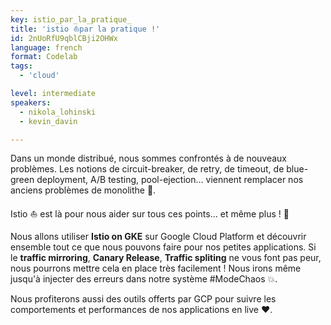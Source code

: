```yaml
---
key: istio_par_la_pratique_
title: 'istio ⛵️par la pratique !'
id: 2nUoRfU9qblCBji2OHWx
language: french
format: Codelab
tags:
  - 'cloud'

level: intermediate
speakers:
  - nikola_lohinski
  - kevin_davin

---
```


Dans un monde distribué, nous sommes confrontés à de nouveaux problèmes. Les notions de circuit-breaker, de retry, de timeout, de blue-green deployment, A/B testing, pool-ejection… viennent remplacer nos anciens problèmes de monolithe 🙁.

Istio ⛵ est là pour nous aider sur tous ces points... et même plus ! 🥰

Nous allons utiliser **Istio on GKE** sur Google Cloud Platform et découvrir ensemble tout ce que nous pouvons faire pour nos petites applications. Si le **traffic mirroring**, **Canary Release**, **Traffic spliting** ne vous font pas peur, nous pourrons mettre cela en place très facilement ! Nous irons même jusqu'à injecter des erreurs dans notre système #ModeChaos 💥.

Nous profiterons aussi des outils offerts par GCP pour suivre les comportements et performances de nos applications en live ❤️.

